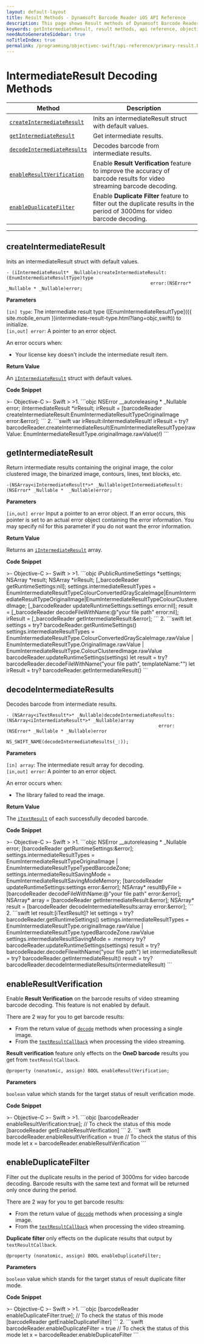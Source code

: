 ```yaml
---
layout: default-layout
title: Result Methods - Dynamsoft Barcode Reader iOS API Reference
description: This page shows Result methods of Dynamsoft Barcode Reader for iOS SDK.
keywords: getIntermediateResult, result methods, api reference, objective-c, oc, swift
needAutoGenerateSidebar: true
noTitleIndex: true
permalink: /programming/objectivec-swift/api-reference/primary-result.html
---
```


# IntermediateResult Decoding Methods

  | Method               | Description |
  |----------------------|-------------|
  | [`createIntermediateResult`](#createintermediateresult) | Inits an intermediateResult struct with default values. |
  | [`getIntermediateResult`](#getintermediateresult) | Get intermediate results. |
  | [`decodeIntermediateResults`](#decodeintermediateresults) | Decodes barcode from intermediate results. |
  | [`enableResultVerification`](#enableresultverification) | Enable **Result Verification** feature to improve the accuracy of barcode results for video streaming barcode decoding. |
  | [`enableDuplicateFilter`](#enableduplicatefilter) | Enable **Duplicate Filter** feature to filter out the duplicate results in the period of 3000ms for video barcode decoding. |

  ---

## createIntermediateResult

Inits an intermediateResult struct with default values.

```objc
- (iIntermediateResult* _Nullable)createIntermediateResult:(EnumIntermediateResultType)type
                                                     error:(NSError* _Nullable * _Nullable)error;
```

**Parameters**

`[in] type`: The intermediate result type ([EnumIntermediateResultType]({{ site.mobile_enum }}intermediate-result-type.html?lang=objc,swift)) to initialize.  
`[in,out] error`: A pointer to an error object.

An error occurs when:

- Your license key doesn't include the intermediate result item.

**Return Value**

An [`iIntermediateResult`](auxiliary-iIntermediateResult.md) struct with default values.

**Code Snippet**

<div class="sample-code-prefix"></div>
>- Objective-C
>- Swift
>
>1. 
```objc
NSError __autoreleasing * _Nullable error;
iIntermediateResult *irResult;
irResult = [barcodeReader createIntermediateResult:EnumIntermediateResultTypeOriginalImage error:&error];
```
2. 
```swift
var irResult:iIntermediateResult!
irResult = try? barcodeReader.createIntermediateResult(EnumIntermediateResultType(rawValue: EnumIntermediateResultType.originalImage.rawValue)!)
```

## getIntermediateResult

Return intermediate results containing the original image, the color clustered image, the binarized image, contours, lines, text blocks, etc.

```objc
-(NSArray<iIntermediateResult*>* _Nullable)getIntermediateResult:(NSError* _Nullable *  _Nullable)error;
```

**Parameters**

`[in,out] error` Input a pointer to an error object. If an error occurs, this pointer is set to an actual error object containing the error information. You may specify nil for this parameter if you do not want the error information.

**Return Value**

Returns an [`iIntermediateResult`](auxiliary-iIntermediateResult.md) array.

**Code Snippet**

<div class="sample-code-prefix"></div>
>- Objective-C
>- Swift
>
>1. 
```objc
iPublicRuntimeSettings *settings;
NSArray<iTextResult *> *result;
NSArray<iIntermediateResult *> *irResult;
[_barcodeReader getRuntimeSettings:nil];
settings.intermediateResultTypes = EnumIntermediateResultTypeColourConvertedGrayScaleImage|EnumIntermediateResultTypeOriginalImage|EnumIntermediateResultTypeColourClusteredImage;
[_barcodeReader updateRuntimeSettings:settings error:nil];
result = [_barcodeReader decodeFileWithName:@"your file path" error:nil];
irResult = [_barcodeReader getIntermediateResult:&error];
```
2. 
```swift
let settings = try? barcodeReader.getRuntimeSettings()
settings.intermediateResultTypes = EnumIntermediateResultType.ColourConvertedGrayScaleImage.rawValue | EnumIntermediateResultType.OriginalImage.rawValue | EnumIntermediateResultType.ColourClusteredImage.rawValue
barcodeReader.updateRuntimeSettings(settings)
let result = try? barcodeReader.decodeFileWithName("your file path", templateName:"")
let irResult = try? barcodeReader.getIntermediateResult()
```

## decodeIntermediateResults

Decodes barcode from intermediate results.

```objc
- (NSArray<iTextResult*>* _Nullable)decodeIntermediateResults:(NSArray<iIntermediateResult*>* _Nullable)array
                                                        error:(NSError* _Nullable * _Nullable)error
                                                        NS_SWIFT_NAME(decodeIntermediateResults(_:));
```

**Parameters**

`[in] array`: The intermediate result array for decoding.  
`[in,out] error`: A pointer to an error object.

An error occurs when:

- The library failed to read the image.

**Return Value**

The [`iTextResult`](auxiliary-iTextResult.md) of each successfully decoded barcode.

**Code Snippet**

<div class="sample-code-prefix"></div>
>- Objective-C
>- Swift
>
>1. 
```objc
NSError __autoreleasing * _Nullable error;
[barcodeReader getRuntimeSettings:&error];
settings.intermediateResultTypes = EnumIntermediateResultTypeOriginalImage | EnumIntermediateResultTypeTypedBarcodeZone;
settings.intermediateResultSavingMode = EnumIntermediateResultSavingModeMemory;
[barcodeReader updateRuntimeSettings:settings error:&error];
NSArray<iTextResult*>* resultByFile = [barcodeReader decodeFileWithName:@"your file path" error:&error];
NSArray<iIntermediateResult*>* array = [barcodeReader getIntermediateResult:&error];
NSArray<iTextResult*>* result = [barcodeReader decodeIntermediateResults:array error:&error];
```
2. 
```swift
let result:[iTextResult]?
let settings = try? barcodeReader.getRuntimeSettings()
settings.intermediateResultTypes = EnumIntermediateResultType.originalImage.rawValue | EnumIntermediateResultType.typedBarcodeZone.rawValue
settings.intermediateResultSavingMode = .memory
try? barcodeReader.updateRuntimeSettings(settings)
result = try? barcodeReader.decodeFilewithName("your file path")
let intermediateResult = try? barcodeReader.getIntermediateResult()
result = try? barcodeReader.decodeIntermediateResults(intermediateResult)
```

## enableResultVerification

Enable **Result Verification** on the barcode results of video streaming barcode decoding. This feature is not enabled by default.

There are 2 way for you to get barcode results:

- From the return value of [`decode`](primary-decode.md) methods when processing a single image.
- From the [`textResultCallback`](interface-textresultcallback.md) when processing the video streaming.

**Result verification** feature only effects on the **OneD barcode** results you get from `textResultCallback`.

```objc
@property (nonatomic, assign) BOOL enableResultVerification;
```

**Parameters**

`boolean` value which stands for the target status of result verification mode.

**Code Snippet**

<div class="sample-code-prefix"></div>
>- Objective-C
>- Swift
>
>1. 
```objc
[barcodeReader enableResultVerification:true];
// To check the status of this mode
[barcodeReader getEnableResultVerification]
```
2. 
```swift
barcodeReader.enableResultVerification = true
// To check the status of this mode
let x = barcodeReader.enableResultVerification
```

## enableDuplicateFilter

Filter out the duplicate results in the period of 3000ms for video barcode decoding. Barcode results with the same text and format will be returned only once during the period.

There are 2 way for you to get barcode results:

- From the return value of [`decode`](primary-decode.md) methods when processing a single image.
- From the [`textResultCallback`](protocol-dbrtextresultdelegate.md) when processing the video streaming.

**Duplicate filter** only effects on the duplicate results that output by `textResultCallback`.

```objc
@property (nonatomic, assign) BOOL enableDuplicateFilter;
```

**Parameters**

`boolean` value which stands for the target status of result duplicate filter mode.

**Code Snippet**

<div class="sample-code-prefix"></div>
>- Objective-C
>- Swift
>
>1. 
```objc
[barcodeReader enableDuplicateFilter:true];
// To check the status of this mode
[barcodeReader getEnableDuplicateFilter]
```
2. 
```swift
barcodeReader.enableDuplicateFilter = true
// To check the status of this mode
let x = barcodeReader.enableDuplicateFilter
```
